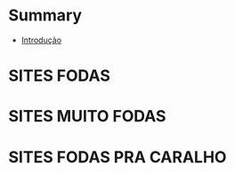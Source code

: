 # Summary

- [Introdução](./Introdução.md)

# SITES FODAS

# SITES MUITO FODAS

# SITES FODAS PRA CARALHO